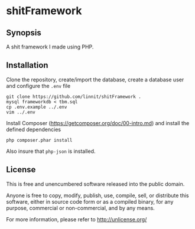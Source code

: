 # shitFramework

## Synopsis

A shit framework I made using PHP.

## Installation

Clone the repository, create/import the database, create a database user and configure the `.env` file

    git clone https://github.com/linnit/shitFramework .
    mysql frameworkdb < tbm.sql
    cp .env.example ../.env
    vim ../.env

Install Composer (https://getcomposer.org/doc/00-intro.md) and install the defined dependencies

    php composer.phar install


Also insure that `php-json` is installed.

## License

This is free and unencumbered software released into the public domain.

Anyone is free to copy, modify, publish, use, compile, sell, or
distribute this software, either in source code form or as a compiled
binary, for any purpose, commercial or non-commercial, and by any
means.

For more information, please refer to <http://unlicense.org/>
